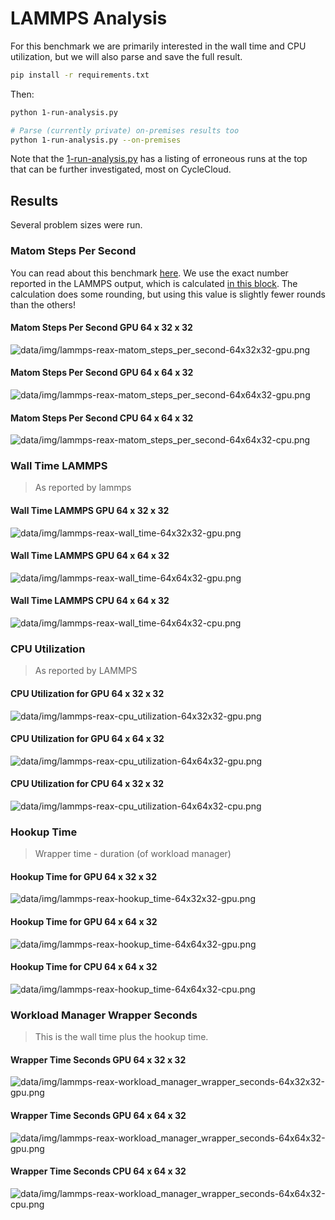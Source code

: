 # LAMMPS Analysis

For this benchmark we are primarily interested in the wall time and CPU utilization, but we will also parse and save the full result.

```bash
pip install -r requirements.txt
```

Then:

```bash
python 1-run-analysis.py

# Parse (currently private) on-premises results too
python 1-run-analysis.py --on-premises
```

Note that the [1-run-analysis.py](1-run-analysis.py) has a listing of erroneous runs at the top that can be further investigated, most on CycleCloud. 

## Results

Several problem sizes were run.

### Matom Steps Per Second

You can read about this benchmark [here](https://asc.llnl.gov/sites/asc/files/2020-09/CORAL2_Benchmark_Summary_LAMMPS.pdf). We use the exact number reported in the LAMMPS output, which is calculated [in this block](https://github.com/lammps/lammps/blob/59bbc5bcc1104bdb4fb45107cd65b5d4d76dbc00/src/finish.cpp#L133-L172). The calculation does some rounding, but using this value is slightly fewer rounds than the others!

#### Matom Steps Per Second GPU 64 x 32 x 32

![data/img/lammps-reax-matom_steps_per_second-64x32x32-gpu.png](data/img/lammps-reax-matom_steps_per_second-64x32x32-gpu.png)

#### Matom Steps Per Second GPU 64 x 64 x 32

![data/img/lammps-reax-matom_steps_per_second-64x64x32-gpu.png](data/img/lammps-reax-matom_steps_per_second-64x64x32-gpu.png)

#### Matom Steps Per Second CPU 64 x 64 x 32

![data/img/lammps-reax-matom_steps_per_second-64x64x32-cpu.png](data/img/lammps-reax-matom_steps_per_second-64x64x32-cpu.png)

### Wall Time LAMMPS

> As reported by lammps

#### Wall Time LAMMPS GPU 64 x 32 x 32

![data/img/lammps-reax-wall_time-64x32x32-gpu.png](data/img/lammps-reax-wall_time-64x32x32-gpu.png)

#### Wall Time LAMMPS GPU 64 x 64 x 32

![data/img/lammps-reax-wall_time-64x64x32-gpu.png](data/img/lammps-reax-wall_time-64x64x32-gpu.png)

#### Wall Time LAMMPS CPU 64 x 64 x 32

![data/img/lammps-reax-wall_time-64x64x32-cpu.png](data/img/lammps-reax-wall_time-64x64x32-cpu.png)

### CPU Utilization

> As reported by LAMMPS

#### CPU Utilization for GPU 64 x 32 x 32

![data/img/lammps-reax-cpu_utilization-64x32x32-gpu.png](data/img/lammps-reax-cpu_utilization-64x32x32-gpu.png)

#### CPU Utilization for GPU 64 x 64 x 32

![data/img/lammps-reax-cpu_utilization-64x64x32-gpu.png](data/img/lammps-reax-cpu_utilization-64x64x32-gpu.png)

#### CPU Utilization for CPU 64 x 32 x 32

![data/img/lammps-reax-cpu_utilization-64x64x32-cpu.png](data/img/lammps-reax-cpu_utilization-64x64x32-cpu.png)

### Hookup Time

> Wrapper time - duration (of workload manager)

#### Hookup Time for GPU 64 x 32 x 32

![data/img/lammps-reax-hookup_time-64x32x32-gpu.png](data/img/lammps-reax-hookup_time-64x32x32-gpu.png)

#### Hookup Time for GPU 64 x 64 x 32

![data/img/lammps-reax-hookup_time-64x64x32-gpu.png](data/img/lammps-reax-hookup_time-64x64x32-gpu.png)

#### Hookup Time for CPU 64 x 64 x 32

![data/img/lammps-reax-hookup_time-64x64x32-cpu.png](data/img/lammps-reax-hookup_time-64x64x32-cpu.png)

### Workload Manager Wrapper Seconds

> This is the wall time plus the hookup time.

#### Wrapper Time Seconds GPU 64 x 32 x 32

![data/img/lammps-reax-workload_manager_wrapper_seconds-64x32x32-gpu.png](data/img/lammps-reax-workload_manager_wrapper_seconds-64x32x32-gpu.png)

#### Wrapper Time Seconds GPU 64 x 64 x 32

![data/img/lammps-reax-workload_manager_wrapper_seconds-64x64x32-gpu.png](data/img/lammps-reax-workload_manager_wrapper_seconds-64x64x32-gpu.png)

#### Wrapper Time Seconds CPU 64 x 64 x 32

![data/img/lammps-reax-workload_manager_wrapper_seconds-64x64x32-cpu.png](data/img/lammps-reax-workload_manager_wrapper_seconds-64x64x32-cpu.png)

